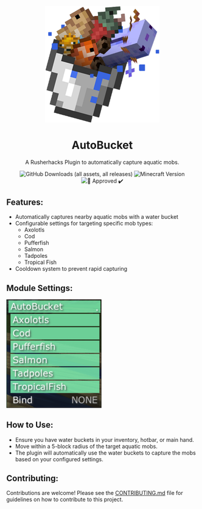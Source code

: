 <p align="center">
    <img src="assets/AutoBucket.png" alt="AutoBucket Logo" width="300">
</p>

<h1 align="center">AutoBucket</h1>

<p align="center">A Rusherhacks Plugin to automatically capture aquatic mobs.</p>

<p align="center">
  <img src="https://img.shields.io/github/downloads/GarlicRot/AutoBucket/total?label=Downloads" alt="GitHub Downloads (all assets, all releases)">
  <img src="https://img.shields.io/badge/Minecraft-1.20.1%20--%201.21-62b47a?style=flat&logo=minecraft&logoColor=white" alt="Minecraft Version">
  <img src="https://img.shields.io/badge/%F0%9F%A7%84-Approved%20%E2%9C%94%EF%B8%8F-blue?style=flat" alt="🧄 Approved ✔️">
</p>


## Features:

- Automatically captures nearby aquatic mobs with a water bucket
- Configurable settings for targeting specific mob types:
  - Axolotls
  - Cod
  - Pufferfish
  - Salmon
  - Tadpoles
  - Tropical Fish
- Cooldown system to prevent rapid capturing

## Module Settings:

<p align="left">
    <img src="assets/module.png" alt="AutoBucket Module" width="250">
</p>

## How to Use:

- Ensure you have water buckets in your inventory, hotbar, or main hand.
- Move within a 5-block radius of the target aquatic mobs.
- The plugin will automatically use the water buckets to capture the mobs based on your configured settings.

## Contributing:

Contributions are welcome! Please see the [CONTRIBUTING.md](CONTRIBUTING.md) file for guidelines on how to contribute to this project.
